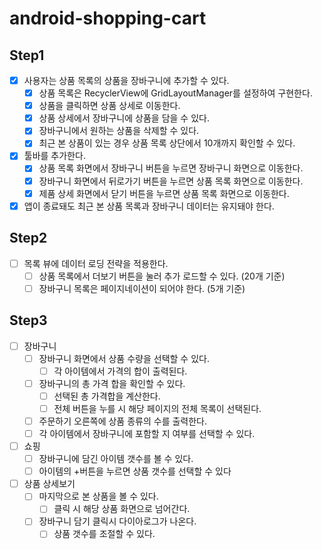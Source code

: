 # android-shopping-cart

## Step1
- [x] 사용자는 상품 목록의 상품을 장바구니에 추가할 수 있다.
  - [x] 상품 목록은 RecyclerView에 GridLayoutManager를 설정하여 구현한다.
  - [x] 상품을 클릭하면 상품 상세로 이동한다.
  - [x] 상품 상세에서 장바구니에 상품을 담을 수 있다.
  - [x] 장바구니에서 원하는 상품을 삭제할 수 있다.
  - [x] 최근 본 상품이 있는 경우 상품 목록 상단에서 10개까지 확인할 수 있다.
- [x] 툴바를 추가한다.
  - [x] 상품 목록 화면에서 장바구니 버튼을 누르면 장바구니 화면으로 이동한다.
  - [x] 장바구니 화면에서 뒤로가기 버튼을 누르면 상품 목록 화면으로 이동한다.
  - [x] 제품 상세 화면에서 닫기 버튼을 누르면 상품 목록 화면으로 이동한다.
- [x] 앱이 종료돼도 최근 본 상품 목록과 장바구니 데이터는 유지돼야 한다.

## Step2
- [ ] 목록 뷰에 데이터 로딩 전략을 적용한다.
  - [ ] 상품 목록에서 더보기 버튼을 눌러 추가 로드할 수 있다. (20개 기준)
  - [ ] 장바구니 목록은 페이지네이션이 되어야 한다. (5개 기준)

## Step3
- [ ] 장바구니
  - [ ] 장바구니 화면에서 상품 수량을 선택할 수 있다.
    - [ ] 각 아이템에서 가격의 합이 출력된다.
  - [ ] 장바구니의 총 가격 합을 확인할 수 있다.
    - [ ] 선택된 총 가격합을 계산한다.
    - [ ] 전체 버튼을 누를 시 해당 페이지의 전체 목록이 선택된다.
  - [ ] 주문하기 오른쪽에 상품 종류의 수를 출력한다.
  - [ ] 각 아이템에서 장바구니에 포함할 지 여부를 선택할 수 있다.

- [ ] 쇼핑
  - [ ] 장바구니에 담긴 아이템 갯수를 볼 수 있다.
  - [ ] 아이템의 +버튼을 누르면 상품 갯수를 선택할 수 있다
  
- [ ] 상품 상세보기
  - [ ] 마지막으로 본 상품을 볼 수 있다.
    - [ ] 클릭 시 해당 상품 화면으로 넘어간다.
  - [ ] 장바구니 담기 클릭시 다이아로그가 나온다.
    - [ ] 상품 갯수를 조절할 수 있다.
